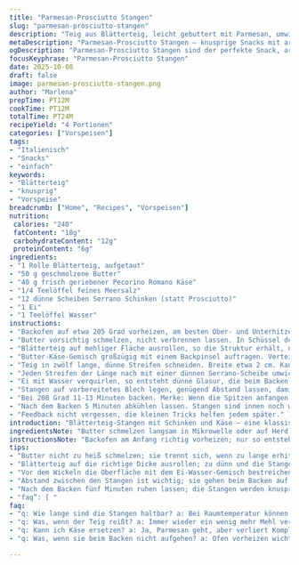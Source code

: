 ```yaml
---
title: "Parmesan-Prosciutto Stangen"
slug: "parmesan-prosciutto-stangen"
description: "Teig aus Blätterteig, leicht gebuttert mit Parmesan, umwickelt mit dünnem rohem Schinken. Gebacken bis goldbraune Farbe entsteht, die Oberfläche glänzt, zart knusprig und aromatisch. Aromatisch salzige Kombination mit einem Hauch Buttrigkeit. Umfasst einfache Vorbereitung und schnelle Backzeit, gut für Snacks oder Vortrag."
metaDescription: "Parmesan-Prosciutto Stangen – knusprige Snacks mit aromatischem Käse und feinem Schinken. Ideal für jeden Anlass."
ogDescription: "Parmesan-Prosciutto Stangen sind der perfekte Snack, aromatisch und knusprig, ideal als Vorspeise bei jedem Anlass."
focusKeyphrase: "Parmesan-Prosciutto Stangen"
date: 2025-10-08
draft: false
image: parmesan-prosciutto-stangen.png
author: "Marlena"
prepTime: PT12M
cookTime: PT12M
totalTime: PT24M
recipeYield: "4 Portionen"
categories: ["Vorspeisen"]
tags:
- "Italienisch"
- "Snacks"
- "einfach"
keywords:
- "Blätterteig"
- "knusprig"
- "Vorspeise"
breadcrumb: ["Home", "Recipes", "Vorspeisen"]
nutrition: 
 calories: "240"
 fatContent: "18g"
 carbohydrateContent: "12g"
 proteinContent: "6g"
ingredients:
- "1 Rolle Blätterteig, aufgetaut"
- "50 g geschmolzene Butter"
- "40 g frisch geriebener Pecorino Romano Käse"
- "1/4 Teelöffel feines Meersalz"
- "12 dünne Scheiben Serrano Schinken (statt Prosciutto)"
- "1 Ei"
- "1 Teelöffel Wasser"
instructions:
- "Backofen auf etwa 205 Grad vorheizen, am besten Ober- und Unterhitze. Backblech mit Backpapier auslegen, damit nichts anklebt und die Stangen schön knusprig bleiben."
- "Butter vorsichtig schmelzen, nicht verbrennen lassen. In Schüssel den Pecorino fein reiben, grobes Mahlen vermeiden; Ersetzt Parmesan sinnvoll, gibt einen etwas würzigeren Ton. Mit Salz vermischen, weniger Salz falls Schinken sehr salzig ist."
- "Blätterteig auf mehliger Fläche ausrollen, so die Struktur erhält, nicht zu dünn, sonst reißt beim Drehen. Ich pudere leicht Mehl, weniger als 1Teelöffel, sonst wird der Teig brüchig."
- "Butter-Käse-Gemisch großzügig mit einem Backpinsel auftragen. Verteile es gleichmäßig, auch an den Rändern, sonst klebt der Schinken nicht gut."
- "Teig in zwölf lange, dünne Streifen schneiden. Breite etwa 2 cm. Kann man mit einem Pizzaschneider machen, spart Zeit und schneidet präzise."
- "Jeden Streifen der Länge nach mit einer dünnen Serrano-Scheibe umwickeln, zu einem lockeren Twist verdrehen. Drücke leicht, damit sie zusammenhalten; Zu fest drehen verhindert das Aufgehen und du verlierst die fluffige Blätter-Textur."
- "Ei mit Wasser verquirlen, so entsteht dünne Glasur, die beim Backen goldene Farbe bringt. Kurz mit Pinsel die Oberfläche der Spiralen bestreichen, nicht zu viel, sonst tropft es runter."
- "Stangen auf vorbereitetes Blech legen, genügend Abstand lassen, damit sie aufgehen und nicht verkleben."
- "Bei 200 Grad 11-13 Minuten backen. Merke: Wenn die Spitzen anfangen goldbraun zu werden und der Teig blasig aufgeht, sind sie fertig. Auf zu kurz oder zu lange nicht verlassen; Will eher Geruch von geröstetem Käse riechen, bevor du rausholst."
- "Nach dem Backen 5 Minuten abkühlen lassen. Stangen sind innen noch weich, außen knusprig, man will die Struktur spüren. Warm essen ist besser, es verändert Geschmack und Textur enorm."
- "Feedback nicht vergessen, die kleinen Tricks helfen jedem später."
introduction: "Blätterteig-Stangen mit Schinken und Käse – eine klassische Vorspeise, die leicht zu unterschätzen ist. Meine ersten Versuche mit Parmesan und Prosciutto waren okay, aber zu trocken oder zu salzig. Die Idee, Parmesan gegen Pecorino Romano zu tauschen, brachte mehr Würze ohne Überpowern. Wichtig ist auch das richtige Timing beim Backen, der Teig braucht nur eine leichte Bräune, sonst verliert er die zarte Blätterstruktur. Die Kombination mit Serrano-Schinken, der feiner und trocken ist als manche industriell gereiften Prosciuttos, war eine Entdeckung. Ein weiterer Tipp: das Bestreichen vor und nach dem Wickeln sorgte für Geschmack und Glanz. Durch diese Schritte entstehen knusprige Stangen mit einem butterigen, würzigen Aroma – ein Happen statt eines einfachen Snacks."
ingredientsNote: "Butter schmelzen langsam in Mikrowelle oder auf Herd in kleinem Topf. Nicht heiß werden lassen sonst Fett trennt sich. Pecorino kann durch Parmesan ersetzt werden, gibt aber andere Aromen. Schinken ist variabel: Serrano, Jamón Iberico oder selbst dünn geschnittener Speck aus der Theke. Salz vorsichtig dosieren, Schinken ist oft schon sehr salzig. Blätterteig sollte gut aufgetaut, aber nicht zu weich sein, dann ist Rollen leichter. Ei fürs Glasieren mit Wasser verdünnen, damit klare Oberfläche entsteht, kein klumpiges Eiweiß. Wichtig: nicht zu viel Mehl beim Ausrollen, sonst werden die Stangen trocken. Sehr gut vorbereitet die Utensilien, um flüssige Masse zügig aufzutragen.."
instructionsNote: "Backofen am Anfang richtig vorheizen; nur so entsteht das typische Blätterteig-Aufgehen. Streifen nicht zu breit schneiden, leichtes Drehen ist entscheidend für die Textur. Ei-Wasser-Mischung hauchdünn bestreichen verhindert Verlaufen beim Backen. Backzeit richtet sich nach Ofen, der Duft und Farbe sind zuverlässigster Indikator. Die Knusprigkeit entsteht nach Abkühlen, man merkt das an der leichten Festigkeit beim Drücken. Bleche vorheizen kann noch besser für Aufgehen sorgen, ist aber kein Muss. Und immer genug Abstand zwischen den Stangen lassen – keiner mag klebrige, ungleichmäßig gebackene Snacks. Nicht sofort von Blech nehmen, sonst fallen sie auseinander. Die Kombination warm – crispy außen und weich innen beachtet; Kurz abkühlen für besten Genuss. Einfache Tricks, die ich über Jahre lernte, machen den Unterschied."
tips:
- "Butter nicht zu heiß schmelzen; sie trennt sich, wenn zu lange erhitzt. Das passiert schnell in der Mikrowelle – immer aufpassen. Käse unterrühren, damit gut vermischt. Pecorino bringt eine Würze, die sich gut im Teig entfaltet und nicht überlagert."
- "Blätterteig auf die richtige Dicke ausrollen; zu dünn und die Stangen reißen. Ein wenig Mehl kann helfen, aber sparsam sein. Ich verwende weniger als einen Teelöffel, so bleibt die Textur erhalten. Schneiden mit einem Pizzaschneider spart Zeit und sorgt für gleichmäßige Streifen."
- "Vor dem Wickeln die Oberfläche mit dem Ei-Wasser-Gemisch bestreichen; das verhindert ein Tropfen beim Backen. Knusprigkeit entsteht oft beim Abkühlen, also Geduld. Ein großer Fehler: direkt nach dem Backen anpacken – dann fallen die Stangen auseinander."
- "Abstand zwischen den Stangen ist wichtig; sie gehen beim Backen auf und kleben sonst zusammen. Ich lege sie mit mindestens zwei Zentimeter Abstand aus. Wenn die Oberflächen goldbraun sind und brodeln, ist es Zeit zum Herausnehmen – nicht zu lange warten."
- "Nach dem Backen fünf Minuten ruhen lassen; die Stangen werden knusprig und der Geschmack entfaltet sich. Warm servieren; das Aroma ist unwiderstehlich. Wenn sie abkühlen, verlieren sie an Knusprigkeit."
- "faq”: [ "
faq:
- "q: Wie lange sind die Stangen haltbar? a: Bei Raumtemperatur können sie 1-2 Tage frisch bleiben. Kühlschrank verlängert, aber sie werden weich. Am besten frisch genießen; so bleibt die Textur erhalten. Können auch in den Ofen, um die Frische zurückzubringen."
- "q: Was, wenn der Teig reißt? a: Immer wieder ein wenig mehr Mehl verwenden beim Ausrollen. Zu einfach, da hat man weniger Kontrolle. Stärke gefällt nicht zu viel Mehl. Besser prüfen bei 2cm Breite; einfach nicht zu dünn machen."
- "q: Kann ich Käse ersetzen? a: Ja, Parmesan geht, aber verliert Komplexität. Aber Pecorino bringt viel Geschmack. Oder würzigen Bergkäse versuchen. Immer anpassen, je nach eigenem Geschmack."
- "q: Was, wenn sie beim Backen nicht aufgehen? a: Ofen vorheizen wichtig, sonst bleibt der Teig flach. Und die Stangen genug Abstand lassen. Blätterteig benötigt Hitze, um sich auszudehnen. Blech vorheizen kann helfen."

---
```

